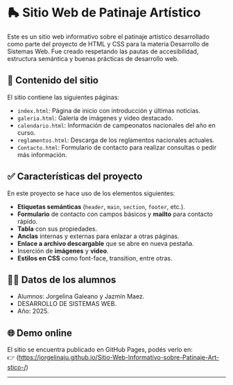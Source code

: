 # 🛼 Sitio Web de Patinaje Artístico

Este es un sitio web informativo sobre el patinaje artístico desarrollado como parte del proyecto de HTML y CSS para la materia Desarrollo de Sistemas Web.
Fue creado respetando las pautas de accesibilidad, estructura semántica y buenas prácticas de desarrollo web.

## 📄 Contenido del sitio

El sitio contiene las siguientes páginas:

- `index.html`: Página de inicio con introducción y últimas noticias.
- `galeria.html`: Galeria de imágenes y video destacado.
- `calendario.html`: Información de campeonatos nacionales del año en curso.
- `reglamentos.html`: Descarga de los reglamentos nacionales actuales. 
- `Contacto.html`: Formulario de contacto para realizar consultas o pedir más información.


## ✅ Características del proyecto

En este proyecto se hace uso de los elementos siguientes:
- **Etiquetas semánticas** (`header`, `main`, `section`, `footer`, etc.).
- **Formulario** de contacto con campos básicos y **mailto** para contacto rápido.
- **Tabla** con sus propiedades.
- **Anclas** internas y externas para enlazar a otras páginas.
- **Enlace a archivo descargable** que se abre en nueva pestaña.
- Inserción de **imágenes** y **video**.
- **Estilos en CSS** como font-face, transition, entre otras.

## 👨‍🎓 Datos de los alumnos

- Alumnos: Jorgelina Galeano y Jazmín Maez.
- DESARROLLO DE SISTEMAS WEB.
- Año: 2025.

## 🌐 Demo online

El sitio se encuentra publicado en GitHub Pages, podés verlo en:  
👉 (https://jorgelinaju.github.io/Sitio-Web-Informativo-sobre-Patinaje-Art-stico-/)

---

